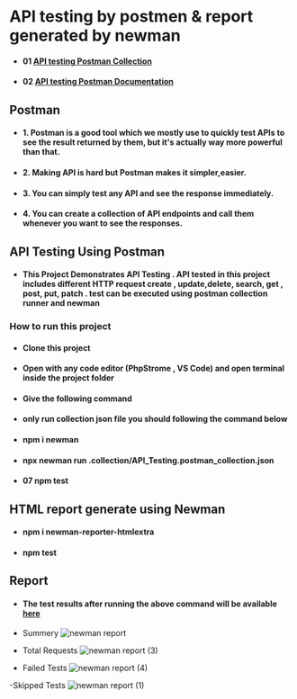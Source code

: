 # API testing  by postmen & report generated by newman

- #### 01 [API testing Postman Collection](https://www.getpostman.com/collections/ed208eaa84f915177432)

- #### 02 [API testing Postman Documentation](https://documenter.getpostman.com/view/21542725/UzBqpkbW)

## Postman
- #### 1. Postman is a good tool which we mostly use to quickly test APIs to see the result returned by them, but it's actually way more powerful than that.

- #### 2. Making API is hard but Postman makes it simpler,easier.

- #### 3. You can simply test any API and see the response immediately.

- #### 4. You can create a collection of API endpoints and call them whenever you want to see the responses.

## API Testing Using Postman

- #### This Project Demonstrates API Testing . API tested in this project includes different HTTP request create , update,delete, search, get , post, put, patch . test can be executed using postman collection runner and newman

### **How to run this project**

- #### Clone this project

- #### Open with any code editor (PhpStrome , VS Code) and open terminal inside the project folder

- #### Give the following command

- #### only run collection json file you should following the command below

- #### npm i newman

- #### npx newman run .collection/API_Testing.postman_collection.json

- #### 07 npm test 

## HTML report generate using Newman

- #### npm i newman-reporter-htmlextra

- #### npm test

## Report

- #### The test results after running the above command will be available [here](https://alamin622.github.io/report.html)

- Summery
![newman report](https://user-images.githubusercontent.com/56792623/175763284-278ae5a2-daa6-4d19-ba5e-36c7f201ab62.png)

- Total Requests
![newman report (3)](https://user-images.githubusercontent.com/56792623/175763292-a92009b6-b176-4e99-b6fb-2de885f112d2.png)

- Failed Tests
![newman report (4)](https://user-images.githubusercontent.com/56792623/175763302-610e6e73-14b3-441c-9c81-8b3466c40240.png)

-Skipped Tests
![newman report (1)](https://user-images.githubusercontent.com/56792623/175763306-a1f209a2-b01b-4bbc-a8a4-31bc180cedaa.png)

